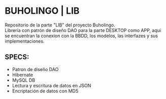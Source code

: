 # BUHOLINGO | LIB
Repositorio de la parte "LIB" del proyecto Buholingo. <br>
Librería con patrón de diseño DAO para la parte DESKTOP como APP, aqui se encuentran la conexion con la BBDD, los modelos, las interfazes y sus implementaciones.

## SPECS: 
- Patron de diseño DAO
- Hibernate
- MySQL DB
- Lectura y escritura de datos en JSON
- Encriptación de datos con MD5

